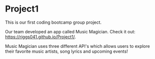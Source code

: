 # Project1
This is our first coding bootcamp group project. 

Our team developed an app called Music Magician. Check it out: https://riggs041.github.io/Project1/.

Music Magician uses three different API's which allows users to explore their favorite music artists, song lyrics and upcoming events! 

